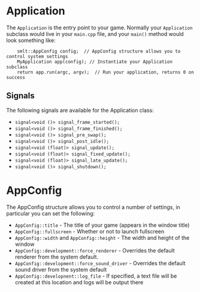 # Application

The `Application` is the entry point to your game. Normally your `Application` subclass would live in your `main.cpp` file, and your `main()` method would look something like:

```
    smlt::AppConfig config;  // AppConfig structure allows you to control system settings
    MyApplication app(config); // Instantiate your Application subclass
    return app.run(argc, argv);  // Run your application, returns 0 on success
```

## Signals

The following signals are available for the Application class:

 - `signal<void ()> signal_frame_started();`
 - `signal<void ()> signal_frame_finished();`
 - `signal<void ()> signal_pre_swap();`
 - `signal<void ()> signal_post_idle(); `
 - `signal<void (float)> signal_update();`
 - `signal<void (float)> signal_fixed_update();`
 - `signal<void (float)> signal_late_update();`
 - `signal<void ()> signal_shutdown();`

# AppConfig

The AppConfig structure allows you to control a number of settings, in particular you can set the following:

 - `AppConfig::title` - The title of your game (appears in the window title)
 - `AppConfig::fullscreen` - Whether or not to launch fullscreen
 - `AppConfig::width` and `AppConfig::height` - The width and height of the window
 - `AppConfig::development::force_renderer` - Overrides the default renderer from the system default. 
 - `AppConfig::development::force_sound_driver` - Overrides the default sound driver from the system default
 - `AppConfig::developnent::log_file` - If specified, a text file will be created at this location and logs will be output there


